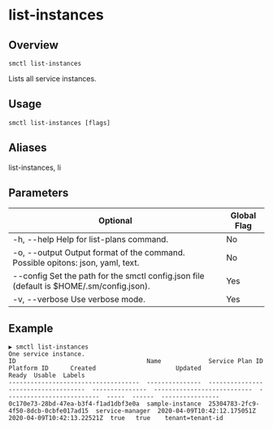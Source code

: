 # list-instances

## Overview

`smctl list-instances`

Lists all service instances.

## Usage

`smctl list-instances [flags]`

## Aliases

list-instances, li

## Parameters

|Optional|Global Flag|
|--------|-----------|
| -h, --help  Help for list-plans command.| No |
| -o, --output Output format of the command. Possible opitons: json, yaml, text.| No|
| --config Set the path for the smctl config.json file (default is $HOME/.sm/config.json).|Yes|
| -v, --verbose Use verbose mode.|Yes|

## Example

```
▶ smctl list-instances
One service instance.
ID                                    Name             Service Plan ID                       Platform ID      Created                      Updated                     Ready  Usable  Labels
------------------------------------  ---------------  ------------------------------------  ---------------  ---------------------------  --------------------------  -----  ------  ----------------
0c170e73-28bd-47ea-b3f4-f1ad1dbf3e0a  sample-instance  25304783-2fc9-4f50-8dcb-0cbfe017ad15  service-manager  2020-04-09T10:42:12.175051Z  2020-04-09T10:42:13.22521Z  true   true    tenant=tenant-id
```